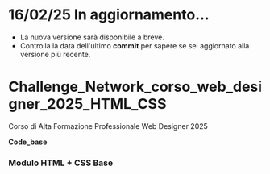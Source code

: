 # 16/02/25 In aggiornamento...

- La nuova versione sarà disponibile a breve.
- Controlla la data dell'ultimo **commit** per sapere se sei aggiornato alla versione più recente.

# Challenge_Network_corso_web_designer_2025_HTML_CSS

Corso di Alta Formazione Professionale Web Designer 2025

**Code_base**

### Modulo HTML + CSS Base
